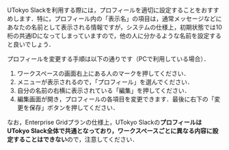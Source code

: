 UTokyo Slackを利用する際には，プロフィールを適切に設定することをおすすめします．特に，プロフィール内の「表示名」の項目は，通常<!--見る側が環境設定で変えていない限り-->メッセージなどにあなたの名前として表示される情報ですが，システムの仕様上，初期状態では10桁の共通IDになってしまっていますので，他の人に分かるような名前を設定すると良いでしょう．

プロフィールを変更する手順は以下の通りです（PCで利用している場合）．

1. ワークスペースの画面右上にある人のマークを押してください．
1. メニューが表示されるので，「プロフィール」を選んでください．
1. 自分の名前の右横に表示されている「編集」を押してください．
1. 編集画面が開き，プロフィールの各項目を変更できます．最後に右下の「変更を保存」ボタンを押してください．

なお，Enterprise Gridプランの仕様上，UTokyo Slackの**プロフィールはUTokyo Slack全体で共通となっており，ワークスペースごとに異なる内容に設定することはできない**ので，注意してください．
